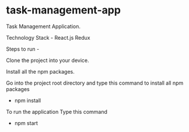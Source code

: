 # task-management-app

Task Management Application.

Technology Stack -
React.js
Redux

Steps to run -

Clone the project into your device.

Install all the npm packages.

Go into the project root directory and type this command to install all npm packages

- npm install

To run the application Type this command

- npm start


